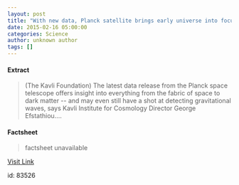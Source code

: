 ```yaml
---
layout: post
title: "With new data, Planck satellite brings early universe into focus"
date: 2015-02-16 05:00:00
categories: Science
author: unknown author
tags: []
---
```



#### Extract
>(The Kavli Foundation) The latest data release from the Planck space telescope offers insight into everything from the fabric of space to dark matter -- and may even still have a shot at detecting gravitational waves, says Kavli Institute for Cosmology Director George Efstathiou....

#### Factsheet
>factsheet unavailable

[Visit Link](http://www.eurekalert.org/pub_releases/2015-02/tkf-wnd021615.php)

id:   83526


